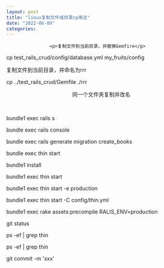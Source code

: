 ```yaml
---
layout: post
title: "linux复制文件或目录cp用法"
date: "2022-06-09"
categories: 
---
```


                    <p>复制文件到当前目录，并替换Gemfire</p> 
<p>cp test_rails_crud/config/database.yml my_fruits/config</p> 
<p>复制文件到当前目录，并命名为rrr</p> 
<p>cp ../test_rails_crud/Gemfile ./rrr</p> 
<p style="text-align:center;">同一个文件夹复制并改名<img alt="" src="https://img-blog.csdnimg.cn/29fdfd8e38ee4e8487edbe9c47618f91.png?x-oss-process=image/watermark,type_d3F5LXplbmhlaQ,shadow_50,text_Q1NETiBA6K645aKo44Gu5bCP6J206J22,size_20,color_FFFFFF,t_70,g_se,x_16"></p> 
<p> </p> 
<p>bundle1 exec rails s</p> 
<p>bundle exec rails console</p> 
<p>bundle exec rails generate migration create_books</p> 
<p>bundle exec thin start</p> 
<p>bundle1 install</p> 
<p>bundle1 exec thin start</p> 
<p>bundle1 exec thin start -e production</p> 
<p>bundle1 exec thin start -C config/thin.yml</p> 
<p>bundle1 exec rake assets:precompile RALIS_ENV=production</p> 
<p>git status</p> 
<p>ps -ef | grep thin</p> 
<p>ps -ef | grep thin</p> 
<p>git commit -m 'xxx'</p> 
<p></p>
                
